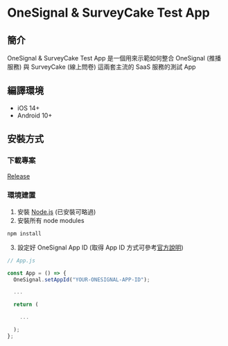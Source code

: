 # OneSignal & SurveyCake Test App

## 簡介

OneSignal & SurveyCake Test App 是一個用來示範如何整合 OneSignal (推播服務) 與 SurveyCake (線上問卷) 這兩套主流的 SaaS 服務的測試 App

## 編譯環境

- iOS 14+
- Android 10+

## 安裝方式

### 下載專案

[Release](https://github.com/weichiangko/mionext-cx-app/releases)

### 環境建置

1. 安裝 [Node.js](https://nodejs.org/en/) (已安裝可略過)
2. 安裝所有 node modules

```
npm install
```

3. 設定好 OneSignal App ID (取得 App ID 方式可參考[官方說明](https://documentation.onesignal.com/docs/accounts-and-keys))

```JavaScript
// App.js

const App = () => {
  OneSignal.setAppId("YOUR-ONESIGNAL-APP-ID");

  ...

  return (

    ...

  );
};
```
